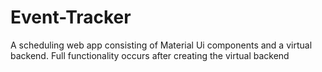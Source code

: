 # Event-Tracker
A scheduling web app consisting of Material Ui components and a virtual backend. Full functionality occurs after creating the virtual backend
